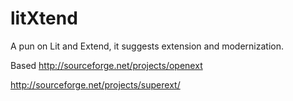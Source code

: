 # litXtend
A pun on Lit and Extend, it suggests extension and modernization.


Based
http://sourceforge.net/projects/openext

http://sourceforge.net/projects/superext/


  <target name="Core" file="$output\ext-core.js">
    <include name="core\DomHelper.js" />
    <include name="core\Template.js" />
    <include name="core\DomQuery.js" />
    <include name="util\Observable.js" />
    <include name="core\EventManager.js" />
    <include name="core\Element.js" />
    <include name="core\Fx.js" />
    <include name="core\CompositeElement.js" />
    <include name="data\Connection.js" />
    <include name="core\UpdateManager.js" />
    <include name="util\DelayedTask.js" />
  </target>

  <target name="Everything" file="$output\ext-all.js">
    <include name="core\DomHelper.js" />
    <include name="core\Template.js" />
    <include name="core\DomQuery.js" />
    <include name="util\Observable.js" />
    <include name="core\EventManager.js" />
    <include name="core\Element.js" />
    <include name="core\Fx.js" />
    <include name="core\CompositeElement.js" />
    <include name="data\Connection.js" />
    <include name="core\UpdateManager.js" />
    <include name="util\Date.js" />
    <include name="util\DelayedTask.js" />
    <include name="util\TaskMgr.js" />
    <include name="util\MixedCollection.js" />
    <include name="util\JSON.js" />
    <include name="util\Format.js" />
    <include name="util\XTemplate.js" />
    <include name="util\CSS.js" />
    <include name="util\ClickRepeater.js" />
    <include name="util\KeyNav.js" />
    <include name="util\KeyMap.js" />
    <include name="util\TextMetrics.js" />
    <include name="dd\DDCore.js" />
    <include name="dd\DragTracker.js" />
    <include name="dd\ScrollManager.js" />
    <include name="dd\Registry.js" />
    <include name="dd\StatusProxy.js" />
    <include name="dd\DragSource.js" />
    <include name="dd\DropTarget.js" />
    <include name="dd\DragZone.js" />
    <include name="dd\DropZone.js" />
    <include name="data\SortTypes.js" />
    <include name="data\Record.js" />
    <include name="data\StoreMgr.js" />
    <include name="data\Store.js" />
    <include name="data\SimpleStore.js" />
    <include name="data\JsonStore.js" />
    <include name="data\DataField.js" />
    <include name="data\DataReader.js" />
    <include name="data\DataProxy.js" />
    <include name="data\MemoryProxy.js" />
    <include name="data\HttpProxy.js" />
    <include name="data\ScriptTagProxy.js" />
    <include name="data\JsonReader.js" />
    <include name="data\XmlReader.js" />
    <include name="data\ArrayReader.js" />
    <include name="data\MapReader.js" />
    <include name="data\Tree.js" />
    <include name="data\GroupingStore.js" />
    <include name="widgets\ComponentMgr.js" />
    <include name="widgets\Component.js" />
    <include name="widgets\Action.js" />
    <include name="widgets\Layer.js" />
    <include name="widgets\Shadow.js" />
    <include name="widgets\BoxComponent.js" />
    <include name="widgets\SplitBar.js" />
    <include name="widgets\Container.js" />
    <include name="widgets\layout\ContainerLayout.js" />
    <include name="widgets\layout\FitLayout.js" />
    <include name="widgets\layout\CardLayout.js" />
    <include name="widgets\layout\AnchorLayout.js" />
    <include name="widgets\layout\ColumnLayout.js" />
    <include name="widgets\layout\BorderLayout.js" />
    <include name="widgets\layout\FormLayout.js" />
    <include name="widgets\layout\AccordionLayout.js" />
    <include name="widgets\layout\TableLayout.js" />
    <include name="widgets\layout\AbsoluteLayout.js" />
    <include name="widgets\Viewport.js" />
    <include name="widgets\Panel.js" />
    <include name="widgets\Window.js" />
    <include name="widgets\WindowManager.js" />
    <include name="widgets\PanelDD.js" />
    <include name="state\Provider.js" />
    <include name="state\StateManager.js" />
    <include name="state\CookieProvider.js" />
    <include name="widgets\DataView.js" />
    <include name="widgets\ColorPalette.js" />
    <include name="widgets\DatePicker.js" />
    <include name="widgets\TabPanel.js" />
    <include name="widgets\Button.js" />
    <include name="widgets\SplitButton.js" />
    <include name="widgets\CycleButton.js" />
    <include name="widgets\Toolbar.js" />
    <include name="widgets\PagingToolbar.js" />
    <include name="widgets\Resizable.js" />
    <include name="widgets\Editor.js" />
    <include name="widgets\MessageBox.js" />
    <include name="widgets\tips\Tip.js" />
    <include name="widgets\tips\ToolTip.js" />
    <include name="widgets\tips\QuickTip.js" />
    <include name="widgets\tips\QuickTips.js" />
    <include name="widgets\tree\TreePanel.js" />
    <include name="widgets\tree\TreeEventModel.js" />
    <include name="widgets\tree\TreeSelectionModel.js" />
    <include name="widgets\tree\TreeNode.js" />
    <include name="widgets\tree\AsyncTreeNode.js" />
    <include name="widgets\tree\TreeNodeUI.js" />
    <include name="widgets\tree\TreeLoader.js" />
    <include name="widgets\tree\TreeFilter.js" />
    <include name="widgets\tree\TreeSorter.js" />
    <include name="widgets\tree\TreeDropZone.js" />
    <include name="widgets\tree\TreeDragZone.js" />
    <include name="widgets\tree\TreeEditor.js" />
    <include name="widgets\menu\Menu.js" />
    <include name="widgets\menu\MenuMgr.js" />
    <include name="widgets\menu\BaseItem.js" />
    <include name="widgets\menu\TextItem.js" />
    <include name="widgets\menu\Separator.js" />
    <include name="widgets\menu\Item.js" />
    <include name="widgets\menu\CheckItem.js" />
    <include name="widgets\menu\Adapter.js" />
    <include name="widgets\menu\DateItem.js" />
    <include name="widgets\menu\ColorItem.js" />
    <include name="widgets\menu\DateMenu.js" />
    <include name="widgets\menu\ColorMenu.js" />
    <include name="widgets\form\Field.js" />
    <include name="widgets\form\TextField.js" />
    <include name="widgets\form\TriggerField.js" />
    <include name="widgets\form\TextArea.js" />
    <include name="widgets\form\NumberField.js" />
    <include name="widgets\form\DateField.js" />
    <include name="widgets\form\Combo.js" />
    <include name="widgets\form\LovCombo.js" />
    <include name="widgets\form\Checkbox.js" />
    <include name="widgets\form\Radio.js" />
    <include name="widgets\form\Hidden.js" />
    <include name="widgets\form\BasicForm.js" />
    <include name="widgets\form\Form.js" />
    <include name="widgets\form\FieldSet.js" />
    <include name="widgets\form\HtmlEditor.js" />
    <include name="widgets\form\TimeField.js" />
    <include name="widgets\form\Label.js" />
    <include name="widgets\form\Action.js" />
    <include name="widgets\form\VTypes.js" />
    <include name="widgets\grid\GridPanel.js" />
    <include name="widgets\grid\GridView.js" />
    <include name="widgets\grid\GroupingView.js" />
    <include name="widgets\grid\ColumnDD.js" />
    <include name="widgets\grid\ColumnSplitDD.js" />
    <include name="widgets\grid\GridDD.js" />
    <include name="widgets\grid\ColumnModel.js" />
    <include name="widgets\grid\AbstractSelectionModel.js" />
    <include name="widgets\grid\RowSelectionModel.js" />
    <include name="widgets\grid\CellSelectionModel.js" />
    <include name="widgets\grid\EditorGrid.js" />
    <include name="widgets\grid\GridEditor.js" />
    <include name="widgets\grid\PropertyGrid.js" />
    <include name="widgets\grid\RowNumberer.js" />
    <include name="widgets\grid\CheckboxSelectionModel.js" />
    <include name="widgets\LoadMask.js" />
    <include name="widgets\ProgressBar.js" />
    <include name="debug.js" />
  </target>

  <target name="Ext Base" file="$output\adapter\ext\ext-base.js">
    <include name="core\Ext.js" />
    <include name="adapter\ext-base.js" />
  </target>

  <target name="Widget Core" file="$output\package\widget-core.js">
    <include name="widgets\ComponentMgr.js" />
    <include name="widgets\Component.js" />
    <include name="widgets\BoxComponent.js" />
    <include name="widgets\Layer.js" />
    <include name="widgets\Shadow.js" />
  </target>
